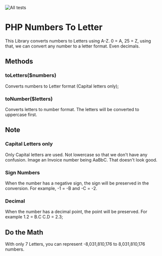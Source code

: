 ![All tests](https://github.com/levizwannah/php-nums-to-letters/actions/workflows/php.yml/badge.svg)  

# PHP Numbers To Letter
This Library converts numbers to Letters using A-Z.
0 = A, 25 = Z, using that, we can convert any number to a letter format. Even decimals.

## Methods
### toLetters($numbers)
Converts numbers to Letter format (Capital letters only);

### toNumber($letters)
Converts letters to number format. The letters will be converted to uppercase first. 

## Note
### Capital Letters only
Only Capital letters are used. Not lowercase so that we don't have any confusion. Image an Invoice number being AaBbC. That doesn't look good. 

### Sign Numbers
When the number has a negative sign, the sign will be preserved in the conversion. For example,
-1 = -B and -C = -2. 

### Decimal
When the number has a decimal point, the point will be preserved. For example
1.2 = B.C
C.D = 2.3;

## Do the Math
With only 7 Letters, you can represent -8,031,810,176 to 8,031,810,176 numbers.
